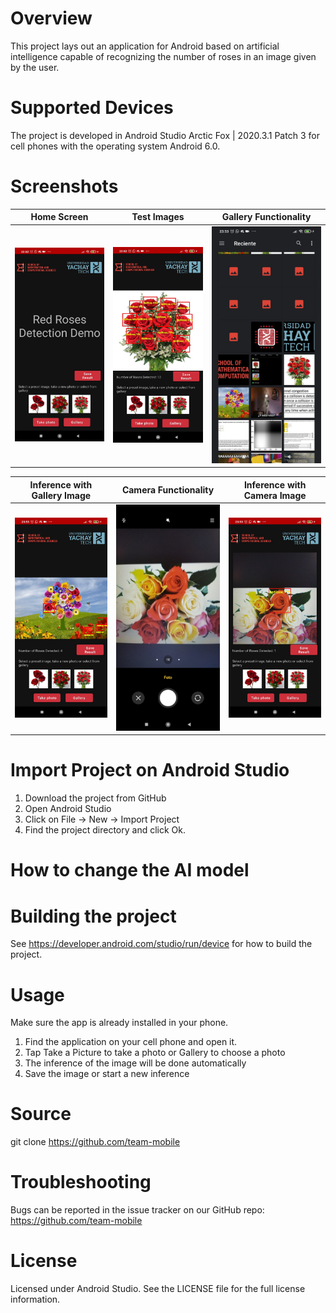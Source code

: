 # Overview
This project lays out an application for Android based on artificial intelligence capable of recognizing the number of roses in an image given by the user.
# Supported Devices
The project is developed in Android Studio Arctic Fox | 2020.3.1 Patch 3 for cell phones with the operating system Android 6.0.
# Screenshots
     
|        Home Screen                |       Test Images                 |          Gallery Functionality    | 
:----------------------------------:|:---------------------------------:|:----------------------------------:
|![Alt text](/assets/app%20(5).jpeg)|![Alt text](/assets/app%20(4).jpeg)|![Alt text](/assets/app%20(1).jpeg)|

| Inference with Gallery Image      |       Camera Functionality        |    Inference with Camera Image    | 
:----------------------------------:|:---------------------------------:|:----------------------------------:
|![Alt text](/assets/app%20(6).jpeg)|![Alt text](/assets/app%20(3).jpeg)|![Alt text](/assets/app%20(2).jpeg)|

# Import Project on Android Studio
1. Download the project from GitHub
2. Open Android Studio
3. Click on File -> New -> Import Project
4. Find the project directory and click Ok.
# **How to change the AI model**
# Building the project
See https://developer.android.com/studio/run/device  for how to build the project.
# Usage
Make sure the app is already installed in your phone.
1. Find the application on your cell phone and open it.
2. Tap Take a Picture to take a photo or Gallery to choose a photo
3. The inference of the image will be done automatically
4. Save the image or start a new inference
# Source
git clone https://github.com/team-mobile
# Troubleshooting
Bugs can be reported in the issue tracker on our GitHub repo: https://github.com/team-mobile
# License
Licensed under Android Studio. See the LICENSE file for the full license information.
